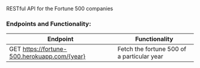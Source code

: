 RESTful API for the Fortune 500 companies

### Endpoints and Functionality:

| Endpoint                                      | Functionality                                       |
| ---------                                     |---------------                                      |
| GET https://fortune-500.herokuapp.com/{year}  | Fetch the fortune 500 of a particular year          |
